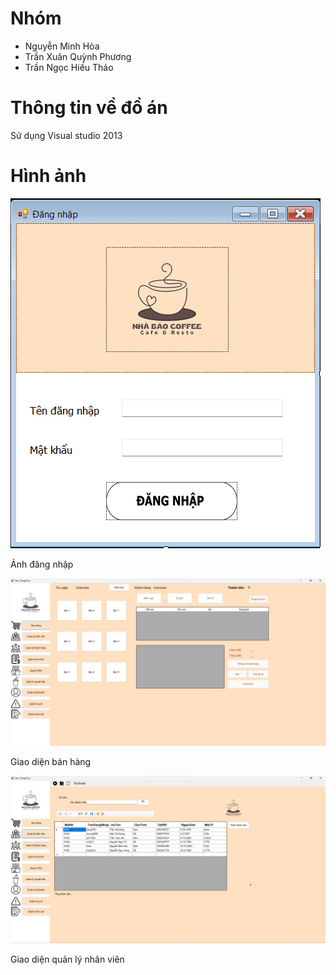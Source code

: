 # Nhóm
<ul>
  <li>Nguyễn Minh Hòa	
<li>Trần Xuân Quỳnh Phương	</li>	
<li>Trần Ngọc Hiếu Thảo</li>
</ul>

# Thông tin về đồ án
<p>Sử dụng Visual studio 2013</p>

# Hình ảnh

<img src="/Images/1.png" alt="">
<p>Ảnh đăng nhập</p>
<img src="/Images/2.png" alt="">
<p>Giao diện bán hàng </p>
<img src="/Images/3.png" alt="">
<p>Giao diện quản lý nhân viên </p>




